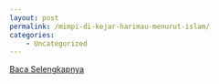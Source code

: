 ```yaml
---
layout: post
permalink: /mimpi-di-kejar-harimau-menurut-islam/
categories:
    - Uncategorized
---
```


[Baca Selengkapnya](/06)